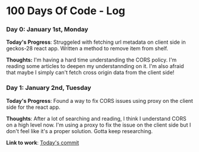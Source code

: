 # 100 Days Of Code - Log

### Day 0: January 1st, Monday

**Today's Progress**: Struggeled with fetching url metadata on client side in geckos-28 react app. Written a method to remove item from shelf.

**Thoughts:** I'm having a hard time understanding the CORS policy. I'm reading some articles to deepen my understannding on it. I'm also afraid that maybe I simply can't fetch cross origin data from the client side!


### Day 1: January 2nd, Tuesday

**Today's Progress**: Found a way to fix CORS issues using proxy on the client side for the react app.  

**Thoughts**: After a lot of searching and reading, I think I understand CORS on a high level now. I'm using a proxy to fix the issue on the client side but I don't feel like it's a proper solution. Gotta keep researching.

**Link to work**: [Today's commit](https://github.com/faahim/geckos-28/commit/8a485894081549d70b04d18e573fcd9513ed59d2)
